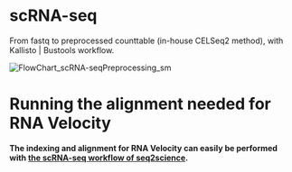 # scRNA-seq
From fastq to preprocessed counttable (in-house CELSeq2 method), with Kallisto | Bustools workflow.

![FlowChart_scRNA-seqPreprocessing_sm](https://user-images.githubusercontent.com/56538023/114436621-d804fc00-9bc5-11eb-8dcf-45433f548aa5.png)


# Running the alignment needed for RNA Velocity #


**The indexing and alignment for RNA Velocity can easily be performed with [the scRNA-seq workflow of seq2science](https://vanheeringen-lab.github.io/seq2science/content/workflows/scrna_seq.html).**
